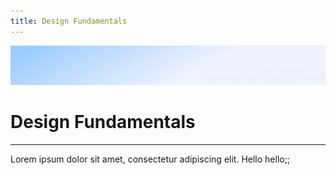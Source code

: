 ```yaml
---
title: Design Fundamentals
---
```


![Demo background](../../assets/demo-image-3.png)

# Design Fundamentals

***

Lorem ipsum dolor sit amet, consectetur adipiscing elit. Hello hello;;
